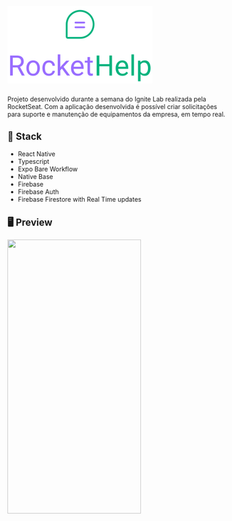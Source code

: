 # ![image](https://github.com/mateusbrodrigues/rockethelp/blob/master/src/assets/logo_primary.svg)

Projeto desenvolvido durante a semana do Ignite Lab realizada pela RocketSeat.
Com a aplicação desenvolvida é possível criar solicitações para suporte e manutenção de equipamentos da empresa, em tempo real.

## :rocket: Stack

- React Native
- Typescript
- Expo Bare Workflow
- Native Base
- Firebase
- Firebase Auth
- Firebase Firestore with Real Time updates

## 🖥 Preview

<img src="https://user-images.githubusercontent.com/37751297/180650406-5d11b7d6-3bd4-4b4b-882e-d0c49dbf0ba1.gif" width="300" height="615">
